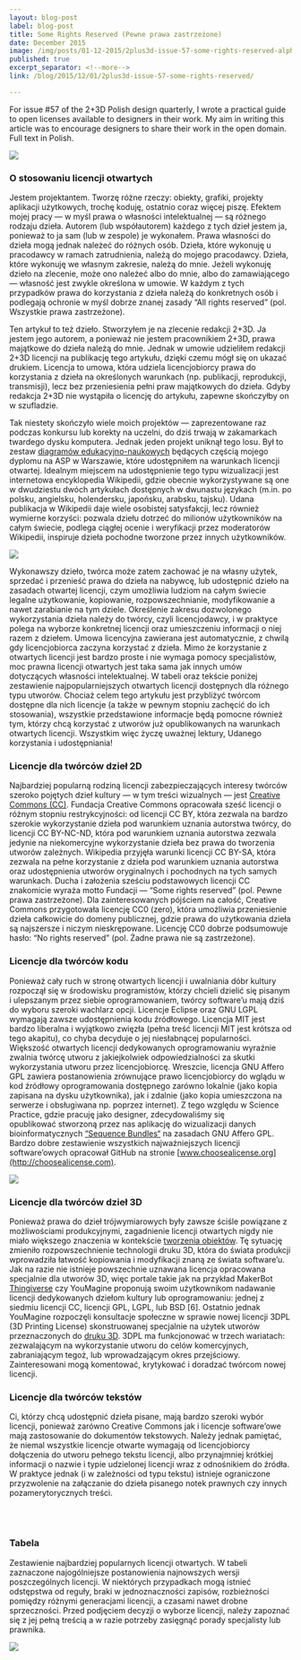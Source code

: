 ```yaml
---
layout: blog-post
label: blog-post
title: Some Rights Reserved (Pewne prawa zastrzeżone)
date: December 2015
image: /img/posts/01-12-2015/2plus3d-issue-57-some-rights-reserved-alpha2.png
published: true
excerpt_separator: <!--more-->
link: /blog/2015/12/01/2plus3d-issue-57-some-rights-reserved/

---
```


For issue #57 of the 2+3D Polish design quarterly, I wrote a practical guide to open licenses available to designers in their work. My aim in writing this article was to encourage designers to share their work in the open domain. Full text in Polish.

<!--more-->

<div class="block-margin">
   <img src="/img/posts/01-12-2015/2plus3d-issue-57-some-rights-reserved.jpg">
</div>

### O stosowaniu licencji otwartych
Jestem projektantem. Tworzę różne rzeczy: obiekty, grafiki, projekty aplikacji użytkowych, trochę koduję, ostatnio coraz więcej piszę. Efektem mojej pracy — w myśl prawa o własności intelektualnej — są różnego rodzaju dzieła. Autorem (lub współautorem) każdego z tych dzieł jestem ja, ponieważ to ja sam (lub w zespole) je wykonałem. Prawa własności do dzieła mogą jednak należeć do różnych osób. Dzieła, które wykonuję u pracodawcy w ramach zatrudnienia, należą do mojego pracodawcy. Dzieła, które wykonuję we własnym zakresie, należą do mnie. Jeżeli wykonuję dzieło na zlecenie, może ono należeć albo do mnie, albo do zamawiającego — własność jest zwykle określona w umowie. W każdym z tych przypadków prawa do korzystania z dzieła należą do konkretnych osób i podlegają ochronie w myśl dobrze znanej zasady “All rights reserved” (pol. Wszystkie prawa zastrzeżone).

Ten artykuł to też dzieło. Stworzyłem je na zlecenie redakcji 2+3D. Ja jestem jego autorem, a ponieważ nie jestem pracownikiem 2+3D, prawa majątkowe do dzieła należą do mnie. Jednak w umowie udzieliłem redakcji 2+3D licencji na publikację tego artykułu, dzięki czemu mógł się on ukazać drukiem. Licencja to umowa, która udziela licencjobiorcy prawa do korzystania z dzieła na określonych warunkach (np. publikacji, reprodukcji, transmisji), lecz bez przeniesienia pełni praw majątkowych do dzieła. Gdyby redakcja 2+3D nie wystąpiła o licencję do artykułu, zapewne skończyłby on w szufladzie.

Tak niestety skończyło wiele moich projektów — zaprezentowane raz podczas konkursu lub korekty na uczelni, do dziś trwają w zakamarkach twardego dysku komputera. Jednak jeden projekt uniknął tego losu. Był to zestaw [diagramów edukacyjno-naukowych](/work/mitosis-and-meiosis) będących częścią mojego dyplomu na ASP w Warszawie, które udostępniłem na warunkach licencji otwartej. Idealnym miejscem na udostępnienie tego typu wizualizacji jest internetowa encyklopedia Wikipedii, gdzie obecnie wykorzystywane są one w dwudziestu dwóch artykułach dostępnych w dwunastu językach (m.in. po polsku, angielsku, holendersku, japońsku, arabsku, tajsku). Udana publikacja w Wikipedii daje wiele osobistej satysfakcji, lecz również wymierne korzyści: pozwala dziełu dotrzeć do milionów użytkowników na całym świecie, podlega ciągłej ocenie i weryfikacji przez moderatorów Wikipedii, inspiruje dzieła pochodne tworzone przez innych użytkowników.

<div class="block-margin">
   <img src="/img/posts/01-12-2015/meiosis_02-cc-by-sa.png">
</div>

Wykonawszy dzieło, twórca może zatem zachować je na własny użytek, sprzedać i przenieść prawa do dzieła na nabywcę, lub udostępnić dzieło na zasadach otwartej licencji, czym umożliwia ludziom na całym świecie legalne użytkowanie, kopiowanie, rozpowszechnianie, modyfikowanie a nawet zarabianie na tym dziele. Określenie zakresu dozwolonego wykorzystania dzieła należy do twórcy, czyli licencjodawcy, i w praktyce polega na wyborze konkretnej licencji oraz umieszczeniu informacji o niej razem z dziełem. Umowa licencyjna zawierana jest automatycznie, z chwilą gdy licencjobiorca zaczyna korzystać z dzieła. Mimo że korzystanie z otwartych licencji jest bardzo proste i nie wymaga pomocy specjalistów, moc prawna licencji otwartych jest taka sama jak innych umów dotyczących własności intelektualnej. W tabeli oraz tekście poniżej zestawienie najpopularniejszych otwartych licencji dostępnych dla różnego typu utworów. Chociaż celem tego artykułu jest przybliżyć twórcom dostępne dla nich licencje (a także w pewnym stopniu zachęcić do ich stosowania), wszystkie przedstawione informacje będą pomocne również tym, którzy chcą korzystać z utworów już opublikowanych na warunkach otwartych licencji. Wszystkim więc życzę uważnej lektury, Udanego korzystania i udostępniania!


### Licencje dla twórców dzieł 2D
Najbardziej popularną rodziną licencji zabezpieczających interesy twórców szeroko pojętych dzieł kultury — w tym treści wizualnych — jest [Creative Commons (CC)](http://creativecommons.org/licenses). Fundacja Creative Commons opracowała sześć licencji o różnym stopniu restrykcyjności: od licencji CC BY, która zezwala na bardzo szerokie wykorzystanie dzieła pod warunkiem uznania autorstwa twórcy, do licencji CC BY-NC-ND, która pod warunkiem uznania autorstwa zezwala jedynie na niekomercyjne wykorzystanie dzieła bez prawa do tworzenia utworów zależnych. Wikipedia przyjęła warunki licencji CC BY-SA, która zezwala na pełne korzystanie z dzieła pod warunkiem uznania autorstwa oraz udostępnienia utworów oryginalnych i pochodnych na tych samych warunkach. Ducha i założenia sześciu podstawowych licencji CC znakomicie wyraża motto Fundacji — “Some rights reserved” (pol. Pewne prawa zastrzeżone). Dla zainteresowanych pójściem na całość, Creative Commons przygotowała licencję CC0 (zero), która umożliwia przeniesienie dzieła całkowicie do domeny publicznej, gdzie prawa do użytkowania dzieła są najszersze i niczym nieskrępowane. Licencję CC0 dobrze podsumowuje hasło: “No rights reserved” (pol. Żadne prawa nie są zastrzeżone).


### Licencje dla twórców kodu
Ponieważ cały ruch w stronę otwartych licencji i uwalniania dóbr kultury rozpoczął się w środowisku programistów, którzy chcieli dzielić się pisanym i ulepszanym przez siebie oprogramowaniem, twórcy software’u mają dziś do wyboru szeroki wachlarz opcji. Licencje Eclipse oraz GNU LGPL wymagają zawsze udostępnienia kodu źródłowego. Licencja MIT jest bardzo liberalna i wyjątkowo zwięzła (pełna treść licencji MIT jest krótsza od tego akapitu), co chyba decyduje o jej niesłabnącej popularności. Większość otwartych licencji dedykowanych oprogramowaniu wyraźnie zwalnia twórcę utworu z jakiejkolwiek odpowiedzialności za skutki wykorzystania utworu przez licencjobiorcę. Wreszcie, licencja GNU Affero GPL zawiera postanowienia zrównujące prawo licencjobiorcy do wglądu w kod źródłowy oprogramowania dostępnego zarówno lokalnie (jako kopia zapisana na dysku użytkownika), jak i zdalnie (jako kopia umieszczona na serwerze i obsługiwana np. poprzez internet). Z tego względu w Science Practice, gdzie pracuję jako designer, zdecydowaliśmy się opublikować stworzoną przez nas aplikację do wizualizacji danych bioinformatycznych [“Sequence Bundles“](http://science-practice.com/projects/sequence-bundles) na zasadach GNU Affero GPL. Bardzo dobre zestawienie wszystkich najważniejszych licencji software’owych opracował GitHub na stronie [www.choosealicense.org](http://choosealicense.com).

<div class="block-margin">
   <img src="/img/posts/01-12-2015/sequence-bundles-in-alvis-tool.png">
</div>

### Licencje dla twórców dzieł 3D
Ponieważ prawa do dzieł trójwymiarowych były zawsze ściśle powiązane z możliwościami produkcyjnymi, zagadnienie licencji otwartych nigdy nie miało większego znaczenia w kontekście [tworzenia obiektów](http://www.wired.com/2015/03/richard-stallman-how-to-make-hardware-designs-free/). Tę sytuację zmieniło rozpowszechnienie technologii druku 3D, która do świata produkcji wprowadziła łatwość kopiowania i modyfikacji znaną ze świata software’u. Jak na razie nie istnieje powszechnie uznawana licencja opracowana specjalnie dla utworów 3D, więc portale takie jak na przykład MakerBot [Thingiverse](http://www.thingiverse.com/about) czy YouMagine proponują swoim użytkownikom nadawanie licencji dedykowanych dziełom kultury lub oprogramowaniu: jednej z siedmiu licencji CC, licencji GPL, LGPL, lub BSD [6]. Ostatnio jednak YouMagine rozpoczęli konsultacje społeczne w sprawie nowej licencji 3DPL (3D Printing License) skonstruowanej specjalnie na użytek utworów przeznaczonych do [druku 3D](http://medium.com/@jorispeels/youmagine-3dpl-c11fce097ae). 3DPL ma funkcjonować w trzech wariatach: zezwalającym na wykorzystanie utworu do celów komercyjnych, zabraniającym tegoż, lub wprowadzającym okres przejściowy. Zainteresowani mogą komentować, krytykować i doradzać twórcom nowej licencji.


### Licencje dla twórców tekstów
Ci, którzy chcą udostępnić dzieła pisane, mają bardzo szeroki wybór licencji, ponieważ zarówno Creative Commons jak i licencje software’owe mają zastosowanie do dokumentów tekstowych. Należy jednak pamiętać, że niemal wszystkie licencje otwarte wymagają od licencjobiorcy dołączenia do utworu pełnego tekstu licencji, albo przynajmniej krótkiej informacji o nazwie i typie udzielonej licencji wraz z odnośnikiem do źródła. W praktyce jednak (i w zależności od typu tekstu) istnieje ograniczone przyzwolenie na załączanie do dzieła pisanego notek prawnych czy innych pozamerytorycznych treści.


<div class="container">
   <span class="divider"></span>
</div>
<br>
<br>

### Tabela
Zestawienie najbardziej popularnych licencji otwartych. W tabeli zaznaczone najogólniejsze postanowienia najnowszych wersji poszczególnych licencji. W niektórych przypadkach mogą istnieć odstępstwa od reguły, braki w jednoznaczności zapisów, rozbieżności pomiędzy różnymi generacjami licencji, a czasami nawet drobne sprzeczności. Przed podjęciem decyzji o wyborze licencji, należy zapoznać się z jej pełną treścią a w razie potrzeby zasięgnąć porady specjalisty lub prawnika.

<div class="block-margin">
   <img src="/img/posts/01-12-2015/open-licences-table.png">
</div>

